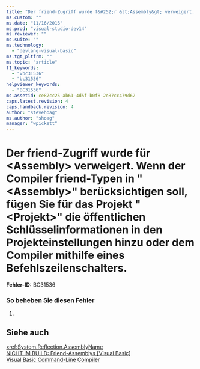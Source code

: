 ```yaml
---
title: "Der friend-Zugriff wurde f&#252;r &lt;Assembly&gt; verweigert. Wenn der Compiler friend-Typen in &quot;&lt;Assembly&gt;&quot; ber&#252;cksichtigen soll, f&#252;gen Sie f&#252;r das Projekt &quot;&lt;Projekt&gt;&quot; die &#246;ffentlichen Schl&#252;sselinformationen in den Projekteinstellungen hinzu oder dem Compiler mithilfe eines Befehlszeilenschalters. | Microsoft Docs"
ms.custom: ""
ms.date: "11/16/2016"
ms.prod: "visual-studio-dev14"
ms.reviewer: ""
ms.suite: ""
ms.technology: 
  - "devlang-visual-basic"
ms.tgt_pltfrm: ""
ms.topic: "article"
f1_keywords: 
  - "vbc31536"
  - "bc31536"
helpviewer_keywords: 
  - "BC31536"
ms.assetid: ce87cc25-ab61-4d5f-b0f8-2e87cc479d62
caps.latest.revision: 4
caps.handback.revision: 4
author: "stevehoag"
ms.author: "shoag"
manager: "wpickett"
---
```

# Der friend-Zugriff wurde f&#252;r &lt;Assembly&gt; verweigert. Wenn der Compiler friend-Typen in &quot;&lt;Assembly&gt;&quot; ber&#252;cksichtigen soll, f&#252;gen Sie f&#252;r das Projekt &quot;&lt;Projekt&gt;&quot; die &#246;ffentlichen Schl&#252;sselinformationen in den Projekteinstellungen hinzu oder dem Compiler mithilfe eines Befehlszeilenschalters.
**Fehler\-ID:** BC31536  
  
### So beheben Sie diesen Fehler  
  
1.  
  
## Siehe auch  
 <xref:System.Reflection.AssemblyName>   
 [NICHT IM BUILD: Friend\-Assemblys &#91;Visual Basic&#93;](http://msdn.microsoft.com/de-de/80e7a33a-ca91-450b-a00e-c5a7986e228c)   
 [Visual Basic Command\-Line Compiler](../../visual-basic/reference/command-line-compiler/index.md)